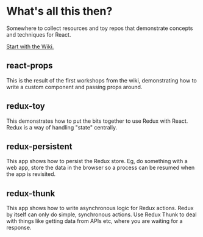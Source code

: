 # What's all this then?

Somewhere to collect resources and toy repos that demonstrate concepts and techniques for React.

[Start with the Wiki.](https://github.com/CoEDL/react-learn/wiki)

## react-props

This is the result of the first workshops from the wiki, demonstrating how to write a custom component and passing props around.

## redux-toy

This demonstrates how to put the bits together to use Redux with React. Redux is a way of handling "state" centrally.

## redux-persistent

This app shows how to persist the Redux store. Eg, do something with a web app, store the data in the browser so a process can be resumed when the app is revisited.

## redux-thunk

This app shows how to write asynchronous logic for Redux actions. Redux by itself can only do simple, synchronous actions. Use Redux Thunk to deal with things like getting data from APIs etc, where you are waiting for a response.
